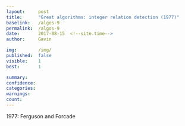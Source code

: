 ```yaml
---
layout:     post
title:      "Great algorithms: integer relation detection (1977)"
baselink:   /algos-9
permalink:  /algos-9
date:       2017-08-15  <!--site.time-->
author:     Gavin

img:        /img/
published:	false
visible: 	1
best:		1

summary:    
confidence:	
categories: 
warnings:	
count:		
---
```



1977: Ferguson and Forcade

